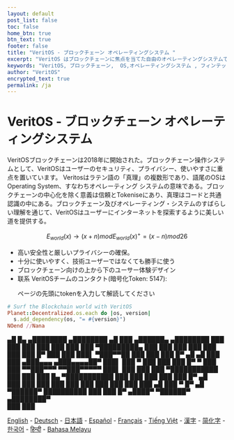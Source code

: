 ```yaml
---
layout: default
post_list: false
toc: false
home_btn: true
btn_text: true
footer: false
title: "VeritOS - ブロックチェーン オペレーティングシステム "
excerpt: "VeritOS はブロックチェーンに焦点を当てた自由のオペレーティングシステムであり、ユーザーのプライバシーの保護、高いセキュリティと使いやすさの提供、ユーザーにオープンインターネットを探索するための美しい道の提供に重点を置いています。"
keywords: "VeritOS, ブロックチェーン,  OS,オペレーティングシステム , フィンテック , Linux, Open Source, ビットコイン, イーサリアム, 分散データベース, オープンソース, BitCoin, Ethereum, IPFS, 日本, Nippon, Nihon"
author: "VeritOS"
encrypted_text: true
permalink: /ja
---
```


# VeritOS - ブロックチェーン オペレーティングシステム 

VeritOSブロックチェーンは2018年に開始された。ブロックチェーン操作システムとして、VeritOSはユーザーのセキュリティ、プライバシー、使いやすさに重点を置いています。 Veritosはラテン語の「真理」の複数形であり、語尾のOSはOperating System、すなわちオペレーティング システムの意味である。ブロックチェーンの中心化を除く意義は信頼とTokeniseにあり、真理はコードと共通認識の中にある。ブロックチェーン及びオペレーティング・システムのすばらしい理解を通じて、VeritOSはユーザーにインターネットを探索するように美しい道を提供する。

$$
E_{world}(x)\rightarrow (x+n) mod E_{world}(x)^{+} = (x-n) mod 26 
$$

* 高い安全性と厳しいプライバシーの確保。
* 十分に使いやすく、技術ユーザーではなくても勝手に使う
* ブロックチェーン向けの上から下のユーサー体験デザイン
* 联系 VeritOSチームのコンタクト(暗号化Token: 5147):
  <p class="encrypted" id="ZER7V3r2Ps+rj3HROaB2LAQb1Zxdbzb4qS9VA/mKsq7QmWR+x8Bg==">ページの先頭にtokenを入力して解読してください</p>

```ruby
# Surf the Blockchain world with VeritOS
Planet::Decentralized.os.each do |os, version|
  s.add_dependency(os, "= #{version}")
NOend //Nana
```

   ▄█    █▄     ▄████████    ▄████████  ▄█      ███      ▄██████▄     ▄████████ 
  ███    ███   ███    ███   ███    ███ ███  ▀█████████▄ ███    ███   ███    ███ 
  ███    ███   ███    █▀    ███    ███ ███▌    ▀███▀▀██ ███    ███   ███    █▀  ▄█  ▄█ 
  ███    ███  ▄███▄▄▄      ▄███▄▄▄▄██▀ ███▌     ███   ▀ ███    ███   ███          █▀   ▀
  ███    ███ ▀▀███▀▀▀     ▀▀███▀▀▀▀▀   ███▌     ███     ███    ███ ▀███████████ 
  ███    ███   ███    █▄  ▀███████████ ███      ███     ███    ███          ███    █▀  ▄█  
  ███    ███   ███    ███   ███    ███ ███      ███     ███    ███    ▄█    ███   ▀  █▀  ▄█  
   ▀██████▀    ██████████   ███    ███ █▀      ▄████▀    ▀██████▀   ▄████████▀  
                                                                                                                                                                                                                                          ███    ███                                                                       


[English](https://veritos.org/) - [Deutsch](de) - [日本語](ja) - [Español](es) - [Français](fr) - [Tiếng Việt](vi) - [漢字](zh-hant) - [简化字](zh-hans) - [한국어](ko) - [हिन्दी](hi) - [Bahasa Melayu](ms)

